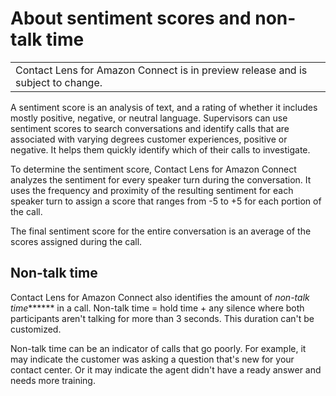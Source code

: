 # About sentiment scores and non\-talk time<a name="sentiment-scores"></a>


|  | 
| --- |
| Contact Lens for Amazon Connect is in preview release and is subject to change\. | 

A sentiment score is an analysis of text, and a rating of whether it includes mostly positive, negative, or neutral language\. Supervisors can use sentiment scores to search conversations and identify calls that are associated with varying degrees customer experiences, positive or negative\. It helps them quickly identify which of their calls to investigate\. 

To determine the sentiment score, Contact Lens for Amazon Connect analyzes the sentiment for every speaker turn during the conversation\. It uses the frequency and proximity of the resulting sentiment for each speaker turn to assign a score that ranges from \-5 to \+5 for each portion of the call\.

The final sentiment score for the entire conversation is an average of the scores assigned during the call\.

## Non\-talk time<a name="non-talk-time"></a>

Contact Lens for Amazon Connect also identifies the amount of *non\-talk time******* in a call\. Non\-talk time = hold time \+ any silence where both participants aren't talking for more than 3 seconds\. This duration can't be customized\.

Non\-talk time can be an indicator of calls that go poorly\. For example, it may indicate the customer was asking a question that's new for your contact center\. Or it may indicate the agent didn't have a ready answer and needs more training\. 